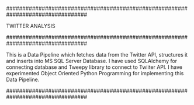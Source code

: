 #################################################################################

TWITTER ANALYSIS

#################################################################################

This is a Data Pipeline which fetches data from the Twitter API, structures it and inserts into MS SQL Server Database. 
I have used SQLAlchemy for connecting database and Tweepy library to connect to Twiiter API.
I have experimented Object Oriented Python Programming for implementing this Data Pipeline.

#################################################################################
